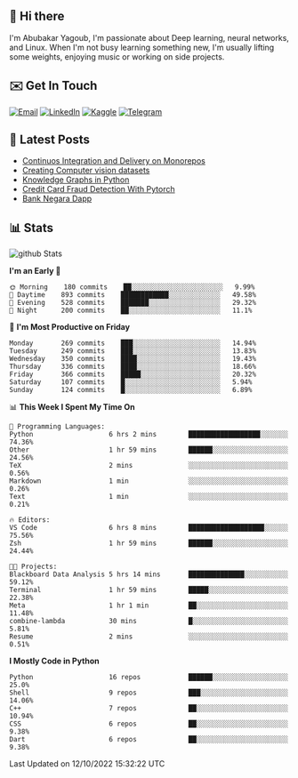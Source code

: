 ## 👋 Hi there

I'm Abubakar Yagoub, I'm passionate about Deep learning, neural networks, and
Linux. When I'm not busy learning something new, I'm usually lifting some
weights, enjoying music or working on side projects.

## ✉️ Get In Touch

[![Email](https://img.shields.io/badge/Email-f1f1f1?style=for-the-badge&logo=gmail&logoColor=0f111a)](mailto:git@blacksuan19.dev)
[![LinkedIn](https://img.shields.io/badge/LinkedIn-0077B5?style=for-the-badge&logo=linkedin&logoColor=white)](https://www.linkedin.com/in/blacksuan19/)
[![Kaggle](https://img.shields.io/badge/Kaggle-5acfff?style=for-the-badge&logo=kaggle&logoColor=white)](http://kaggle.com/abubakaryagob/)
[![Telegram](https://img.shields.io/badge/Telegram-2CA5E0?style=for-the-badge&logo=telegram&logoColor=white)](https://t.me/blacksuan19)

## 📩 Latest Posts

<!-- BLOG-POST-LIST:START -->
- [Continuos Integration and Delivery on Monorepos](https://www.blacksuan19.dev/blog/github-actions-monorepos/)
- [Creating Computer vision datasets](https://www.blacksuan19.dev/blog/creating-datasets/)
- [Knowledge Graphs in Python](https://www.blacksuan19.dev/projects/Knowledge_Graphs/)
- [Credit Card Fraud Detection With Pytorch](https://www.blacksuan19.dev/projects/credit-card-fraud-detection-with-pytorch/)
- [Bank Negara Dapp](https://www.blacksuan19.dev/projects/bank-negara/)
<!-- BLOG-POST-LIST:END -->

## 📊 Stats

![github Stats](https://github-readme-stats.vercel.app/api?username=blacksuan19&theme=github_dark&show_icons=true&count_private=true&custom_title=Github%20Stats&hide_border=true)

<!--START_SECTION:waka-->
**I'm an Early 🐤** 

```text
🌞 Morning    180 commits    ██░░░░░░░░░░░░░░░░░░░░░░░   9.99% 
🌆 Daytime    893 commits    ████████████░░░░░░░░░░░░░   49.58% 
🌃 Evening    528 commits    ███████░░░░░░░░░░░░░░░░░░   29.32% 
🌙 Night      200 commits    ██░░░░░░░░░░░░░░░░░░░░░░░   11.1%

```
📅 **I'm Most Productive on Friday** 

```text
Monday       269 commits    ███░░░░░░░░░░░░░░░░░░░░░░   14.94% 
Tuesday      249 commits    ███░░░░░░░░░░░░░░░░░░░░░░   13.83% 
Wednesday    350 commits    ████░░░░░░░░░░░░░░░░░░░░░   19.43% 
Thursday     336 commits    ████░░░░░░░░░░░░░░░░░░░░░   18.66% 
Friday       366 commits    █████░░░░░░░░░░░░░░░░░░░░   20.32% 
Saturday     107 commits    █░░░░░░░░░░░░░░░░░░░░░░░░   5.94% 
Sunday       124 commits    █░░░░░░░░░░░░░░░░░░░░░░░░   6.89%

```


📊 **This Week I Spent My Time On** 

```text
💬 Programming Languages: 
Python                   6 hrs 2 mins        ██████████████████░░░░░░░   74.36% 
Other                    1 hr 59 mins        ██████░░░░░░░░░░░░░░░░░░░   24.56% 
TeX                      2 mins              ░░░░░░░░░░░░░░░░░░░░░░░░░   0.56% 
Markdown                 1 min               ░░░░░░░░░░░░░░░░░░░░░░░░░   0.26% 
Text                     1 min               ░░░░░░░░░░░░░░░░░░░░░░░░░   0.21%

🔥 Editors: 
VS Code                  6 hrs 8 mins        ███████████████████░░░░░░   75.56% 
Zsh                      1 hr 59 mins        ██████░░░░░░░░░░░░░░░░░░░   24.44%

🐱‍💻 Projects: 
Blackboard Data Analysis 5 hrs 14 mins       ██████████████░░░░░░░░░░░   59.12% 
Terminal                 1 hr 59 mins        █████░░░░░░░░░░░░░░░░░░░░   22.38% 
Meta                     1 hr 1 min          ██░░░░░░░░░░░░░░░░░░░░░░░   11.48% 
combine-lambda           30 mins             █░░░░░░░░░░░░░░░░░░░░░░░░   5.81% 
Resume                   2 mins              ░░░░░░░░░░░░░░░░░░░░░░░░░   0.51%

```

**I Mostly Code in Python** 

```text
Python                   16 repos            ██████░░░░░░░░░░░░░░░░░░░   25.0% 
Shell                    9 repos             ███░░░░░░░░░░░░░░░░░░░░░░   14.06% 
C++                      7 repos             ██░░░░░░░░░░░░░░░░░░░░░░░   10.94% 
CSS                      6 repos             ██░░░░░░░░░░░░░░░░░░░░░░░   9.38% 
Dart                     6 repos             ██░░░░░░░░░░░░░░░░░░░░░░░   9.38%

```



 Last Updated on 12/10/2022 15:32:22 UTC
<!--END_SECTION:waka-->
